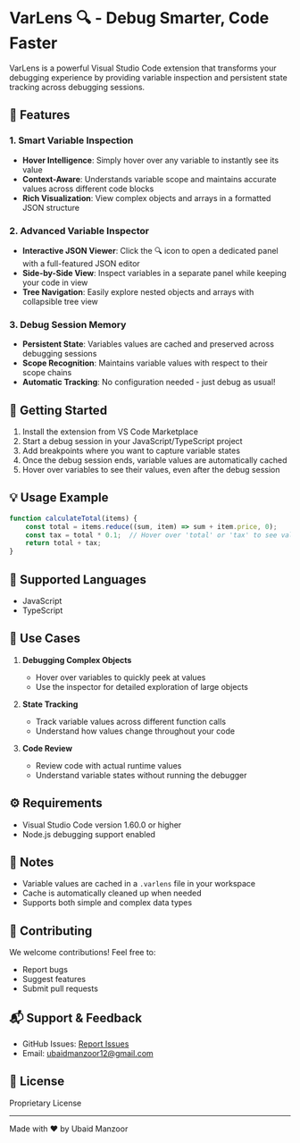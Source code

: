 # VarLens 🔍 - Debug Smarter, Code Faster

VarLens is a powerful Visual Studio Code extension that transforms your debugging experience by providing variable inspection and persistent state tracking across debugging sessions.

## 🌟 Features

### 1. Smart Variable Inspection
- **Hover Intelligence**: Simply hover over any variable to instantly see its value
- **Context-Aware**: Understands variable scope and maintains accurate values across different code blocks
- **Rich Visualization**: View complex objects and arrays in a formatted JSON structure

### 2. Advanced Variable Inspector
- **Interactive JSON Viewer**: Click the 🔍 icon to open a dedicated panel with a full-featured JSON editor
- **Side-by-Side View**: Inspect variables in a separate panel while keeping your code in view
- **Tree Navigation**: Easily explore nested objects and arrays with collapsible tree view

### 3. Debug Session Memory
- **Persistent State**: Variables values are cached and preserved across debugging sessions
- **Scope Recognition**: Maintains variable values with respect to their scope chains
- **Automatic Tracking**: No configuration needed - just debug as usual!

## 🚀 Getting Started

1. Install the extension from VS Code Marketplace
2. Start a debug session in your JavaScript/TypeScript project
3. Add breakpoints where you want to capture variable states
4. Once the debug session ends, variable values are automatically cached
5. Hover over variables to see their values, even after the debug session

## 💡 Usage Example

```javascript
function calculateTotal(items) {
    const total = items.reduce((sum, item) => sum + item.price, 0);
    const tax = total * 0.1;  // Hover over 'total' or 'tax' to see values!
    return total + tax;
}
```

## 🔧 Supported Languages
- JavaScript
- TypeScript

## 🎯 Use Cases

1. **Debugging Complex Objects**
   - Hover over variables to quickly peek at values
   - Use the inspector for detailed exploration of large objects

2. **State Tracking**
   - Track variable values across different function calls
   - Understand how values change throughout your code

3. **Code Review**
   - Review code with actual runtime values
   - Understand variable states without running the debugger

## ⚙️ Requirements
- Visual Studio Code version 1.60.0 or higher
- Node.js debugging support enabled

## 📝 Notes
- Variable values are cached in a `.varlens` file in your workspace
- Cache is automatically cleaned up when needed
- Supports both simple and complex data types

## 🤝 Contributing
We welcome contributions! Feel free to:
- Report bugs
- Suggest features
- Submit pull requests

## 📬 Support & Feedback
- GitHub Issues: [Report Issues](https://github.com/Ubaid-Manzoor/VarLens/issues)
- Email: ubaidmanzoor12@gmail.com

## 📄 License
Proprietary License

---

Made with ❤️ by Ubaid Manzoor

